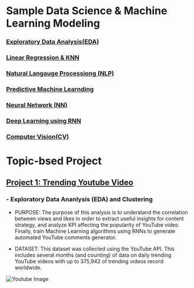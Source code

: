 # Sample Data Science & Machine Learning Modeling

### [Exploratory Data Analysis(EDA)](https://github.com/choinkyo/Chloe/blob/main/Project%201_Trending%20Youtube%20Video%20(5).ipynb)
### [Linear Regression & KNN](https://github.com/choinkyo/Data-Mining-Machine-Learning-Projects/blob/master/Linear%20Regression%20%26%20K-Nearest%20Neighbors(KNN).ipynb)
### [Natural Langauge Processiong (NLP)](https://github.com/choinkyo/Natural-Langauge-Processing-Project/blob/master/MovieReview_Natural_Langauge_Processing_(NLP).ipynb)
### [Predictive Machine Learnding](https://github.com/choinkyo/Data-Mining-Machine-Learning-Projects/blob/master/Titanic_Machine_Learning_from_Disaster.ipynb)
### [Neural Network (NN)](https://github.com/choinkyo/Deep-Learning-and-Neural-Network/blob/master/Neural_Network_and_Deep_Learning_.ipynb)
### [Deep Learning using RNN](https://github.com/choinkyo/Deep-Learning-and-Neural-Network/blob/master/Recurrent_Neural_Network(RNN)_for_Newswires.ipynb)
### [Computer Vision(CV)](https://github.com/choinkyo/Image-Representation/blob/master/Convolution_Neural_Network_to_recognize_Rock_Paper_Scissors.ipynb)



# Topic-bsed Project
## [Project 1: Trending Youtube Video](https://github.com/choinkyo/Chloe_Portfolio/blob/main/Project%201_Trending%20Youtube%20Video%20(5).ipynb)   
### - Exploratory Data Ananlysis (EDA) and Clustering

* PURPOSE: The purpose of this analysis is to understand the correlation between views and likes in order to extract useful insights for content strategy, and analyze KPI affecting the popularity of YouTube video. Finally, train Machine Learning algorithms using RNNs to generate automated YouTube comments generator. 

* DATASET: This dataset was collected using the YouTube API. This includes several months (and counting) of data on daily trending YouTube videos with up to 375,942 of trending videos record worldwide. 

![Youtube Image](https://github.com/choinkyo/Chloe_DataScience_Portfolio/blob/main/Youtube_image.png)


